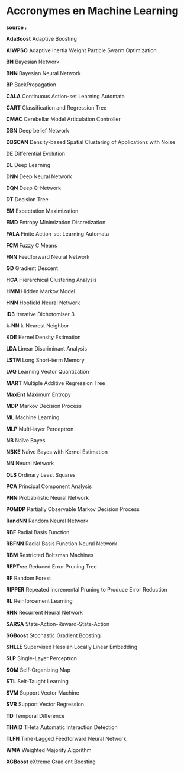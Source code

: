 # Accronymes en Machine Learning 

**source :**

**AdaBoost** Adaptive Boosting

**AIWPSO** Adaptive Inertia Weight Particle Swarm Optimization

**BN** Bayesian Network

**BNN** Bayesian Neural Network

**BP** BackPropagation

**CALA** Continuous Action-set Learning Automata

**CART** Classification and Regression Tree

**CMAC** Cerebellar Model Articulation Controller


**DBN** Deep belief Network

**DBSCAN** Density-based Spatial Clustering of Applications with Noise

**DE** Differential Evolution

**DL** Deep Learning

**DNN** Deep Neural Network

**DQN** Deep Q-Network

**DT** Decision Tree

**EM** Expectation Maximization

**EMD** Entropy Minimization Discretization

**FALA** Finite Action-set Learning Automata

**FCM** Fuzzy C Means

**FNN** Feedforward Neural Network

**GD** Gradient Descent

**HCA** Hierarchical Clustering Analysis

**HMM** Hidden Markov Model

**HNN** Hopfield Neural Network

**ID3** Iterative Dichotomiser 3

**k-NN** k-Nearest Neighbor

**KDE** Kernel Density Estimation

**LDA** Linear Discriminant Analysis

**LSTM** Long Short-term Memory

**LVQ** Learning Vector Quantization

**MART** Multiple Additive Regression Tree

**MaxEnt** Maximum Entropy

**MDP** Markov Decision Process

**ML** Machine Learning

**MLP** Multi-layer Perceptron

**NB** Naïve Bayes

**NBKE** Naïve Bayes with Kernel Estimation

**NN** Neural Network

**OLS** Ordinary Least Squares

**PCA** Principal Component Analysis

**PNN** Probabilistic Neural Network

**POMDP** Partially Observable Markov Decision Process

**RandNN** Random Neural Network

**RBF** Radial Basis Function

**RBFNN** Radial Basis Function Neural Network

**RBM** Restricted Boltzman Machines

**REPTree** Reduced Error Pruning Tree

**RF** Random Forest

**RIPPER** Repeated Incremental Pruning to Produce Error Reduction

**RL** Reinforcement Learning

**RNN** Recurrent Neural Network

**SARSA** State-Action-Reward-State-Action

**SGBoost** Stochastic Gradient Boosting

**SHLLE** Supervised Hessian Locally Linear Embedding

**SLP** Single-Layer Perceptron

**SOM** Self-Organizing Map

**STL** Selt-Taught Learning

**SVM** Support Vector Machine

**SVR** Support Vector Regression

**TD** Temporal Difference

**THAID** THeta Automatic Interaction Detection

**TLFN** Time-Lagged Feedforward Neural Network

**WMA** Weighted Majority Algorithm

**XGBoost** eXtreme Gradient Boosting
